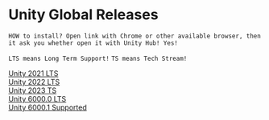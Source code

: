 # Unity Global Releases

`HOW to install? Open link with Chrome or other available browser, then it ask you whether open it with Unity Hub! Yes!`

`LTS means Long Term Support!`
`TS means Tech Stream!`

[Unity 2021 LTS](README.Unity2021LTS.md)<br/>
[Unity 2022 LTS](README.Unity2022LTS.md)<br/>
[Unity 2023 TS](README.Unity2023TS.md)<br/>
[Unity 6000.0 LTS](README.Unity6000.0LTS.md)<br/>
[Unity 6000.1 Supported](README.Unity6000.1Supported.md)<br/>
